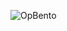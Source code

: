 ![OpBento](https://firebasestorage.googleapis.com/v0/b/smartkaksha-fe32c.appspot.com/o/opbento%2Fsuryansh44245ee22.png?alt=media)
